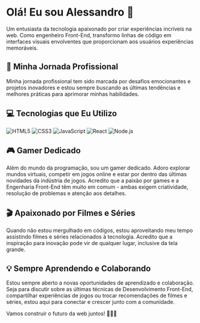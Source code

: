 # Olá! Eu sou Alessandro 👋

Um entusiasta da tecnologia apaixonado por criar experiências incríveis na web. Como engenheiro Front-End, transformo linhas de código em interfaces visuais envolventes que proporcionam aos usuários experiências memoráveis.

## 🚀 Minha Jornada Profissional

Minha jornada profissional tem sido marcada por desafios emocionantes e projetos inovadores e estou sempre buscando as últimas tendências e melhores práticas para aprimorar minhas habilidades.

## 💻 Tecnologias que Eu Utilizo

![HTML5](https://www.vectorlogo.zone/logos/w3_html5/w3_html5-icon.svg)
![CSS3](https://www.vectorlogo.zone/logos/w3_css/w3_css-icon.svg)
![JavaScript](https://www.vectorlogo.zone/logos/javascript/javascript-icon.svg)
![React](https://www.vectorlogo.zone/logos/reactjs/reactjs-icon.svg)
![Node.js](https://www.vectorlogo.zone/logos/nodejs/nodejs-icon.svg)

## 🎮 Gamer Dedicado

Além do mundo da programação, sou um gamer dedicado. Adoro explorar mundos virtuais, competir em jogos online e estar por dentro das últimas novidades da indústria de jogos. Acredito que a paixão por games e a Engenharia Front-End têm muito em comum - ambas exigem criatividade, resolução de problemas e atenção aos detalhes.

## 🎬 Apaixonado por Filmes e Séries

Quando não estou mergulhado em códigos, estou aproveitando meu tempo assistindo filmes e séries relacionados à tecnologia. Acredito que a inspiração para inovação pode vir de qualquer lugar, inclusive da tela grande.

## 💡 Sempre Aprendendo e Colaborando

Estou sempre aberto a novas oportunidades de aprendizado e colaboração. Seja para discutir sobre as últimas técnicas de Desenvolvimento Front-End, compartilhar experiências de jogos ou trocar recomendações de filmes e séries, estou aqui para conectar e crescer junto com a comunidade.

Vamos construir o futuro da web juntos! 👨‍💻✨
